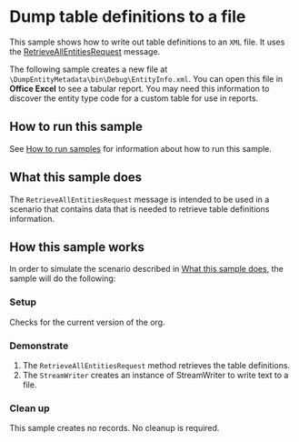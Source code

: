 # Dump table definitions to a file

This sample shows how to write out table definitions to an `XML` file. It uses the [RetrieveAllEntitiesRequest](https://docs.microsoft.com/dotnet/api/microsoft.xrm.sdk.messages.retrieveallentitiesrequest?view=dynamics-general-ce-9) message.

The following sample creates a new file at `\DumpEntityMetadata\bin\Debug\EntityInfo.xml`. You can open this file in **Office Excel** to see a tabular report. You may need this information to discover the entity type code for a custom table for use in reports.

## How to run this sample

See [How to run samples](https://github.com/microsoft/PowerApps-Samples/blob/master/cds/README.md) for information about how to run this sample.

## What this sample does

The `RetrieveAllEntitiesRequest` message is intended to be used in a scenario that contains data that is needed to retrieve table definitions information.

## How this sample works

In order to simulate the scenario described in [What this sample does](#what-this-sample-does), the sample will do the following:

### Setup

Checks for the current version of the org.

### Demonstrate

1. The `RetrieveAllEntitiesRequest` method retrieves the table definitions. 
1. The `StreamWriter` creates an instance of StreamWriter to write text to a file.

### Clean up

This sample creates no records. No cleanup is required.


